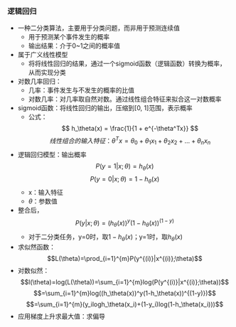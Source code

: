 ### 逻辑回归
- 一种二分类算法，主要用于分类问题，而非用于预测连续值
  - 用于预测某个事件发生的概率
  - 输出结果：介于0~1之间的概率值
- 属于广义线性模型
  - 将将线性回归的结果，通过一个sigmoid函数（逻辑函数）转换为概率，从而实现分类
- 对数几率回归：
  - 几率：事件发生与不发生的概率的比值
  - 对数几率：对几率取自然对数。通过线性组合特征来拟合这一对数概率
- sigmoid函数：将线性回归的输出，压缩到[0, 1]范围，表示概率
  - 公式：$$
h_\theta(x) = \frac{1}{1 + e^{-\theta^Tx}}
$$ $$线性组合的输入特征：\theta^Tx=\theta_0+\theta_1x_1+\theta_2x_2+...+\theta_nx_n$$
- 逻辑回归模型：输出概率$$P(y=1|x;\theta)=h_\theta(x)$$ $$P(y=0|x;\theta)=1-h_\theta(x)$$
  - x：输入特征
  - $\theta$：参数值
- 整合后，$$P(y|x;\theta)=(h_\theta(x))^y(1-h_\theta(x))^{(1-y)}$$
  - 对于二分类任务，y=0时，取$1-h_\theta(x)$；y=1时，取$h_\theta(x)$
- 求似然函数：$$L(\theta)=\prod_{i=1}^{m}P(y^{(i)}|x^{(i)};\theta)$$
- 对数似然：$$l(\theta)=log(L(\theta))=\sum_{i=1}^{m}log(P(y^{(i)}|x^{(i)};\theta))$$ $$=\sum_{i=1}^{m}log((h_\theta(x))^y(1-h_\theta(x))^{(1-y)})$$ $$=\sum_{i=1}^{m}(y_ilogh_\theta(x_i)+(1-y_i)log(1-h_\theta(x_i)))$$
- 应用梯度上升求最大值：求偏导